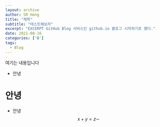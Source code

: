 ```yaml
---
layout: archive
author: SR Hong
title: "제목"
subtitle: "테스트해보자"
excerpt: "EXCERPT GitHub Blog 서비스인 github.io 블로그 시작하기로 했다."
date: 2021-08-16
categories: ['B']
tags:
  - Blog
---
```

여기는 내용입니다
- 안녕
# 안녕
* 안녕
$$x+y = z \sim$$